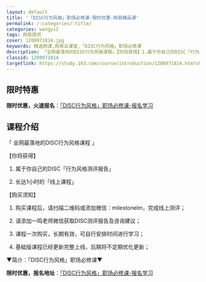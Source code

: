 ```yaml
---
layout: default
title: '「DISC行为风格」职场必修课-限时优惠-网易精品课'
permalink: /:categories/:title/
categories: wangyi2
tags: 网易提供
cover: 1208971814.jpg
keywords: 精选网课,网易云课堂,「DISC行为风格」职场必修课
description: 「全网最落地的DISC行为风格课程」【你将获得】1.属于你自己的DISC「行为风格测评报告」2.长达1小时的「线上课程」
classid: 1208971814
targetlink: https://study.163.com/course/introduction/1208971814.htm?share=1&shareId=1025206652&utm_campaign=share&utm_medium=iphoneShare&utm_source=&utm_u=1025206652
---
```


## 限时特惠

**限时优惠，火速报名**：[「DISC行为风格」职场必修课-报名学习](https://study.163.com/course/introduction/1208971814.htm?share=1&shareId=1025206652&utm_campaign=share&utm_medium=iphoneShare&utm_source=&utm_u=1025206652)

## 课程介绍

「 全网最落地的DISC行为风格课程 」





【你将获得】

1. 属于你自己的DISC「行为风格测评报告」

2. 长达1小时的「线上课程」



【购买须知】

1. 购买课程后，请扫描二维码或添加微信：milestonelm，完成线上测评； 

2. 请添加一鸣老师微信获取DISC测评报告及咨询建议；

3. 课程一次购买，长期有效，可自行安排时间进行学习；

4. 基础版课程已经更新完整上线，后期将不定期优化更新；



▼简介：「DISC行为风格」职场必修课▼

**限时优惠，报名地址**：[「DISC行为风格」职场必修课-报名学习](https://study.163.com/course/introduction/1208971814.htm?share=1&shareId=1025206652&utm_campaign=share&utm_medium=iphoneShare&utm_source=&utm_u=1025206652)

